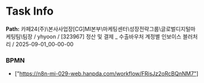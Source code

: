 # Task Info

**Path:** 카페24(주)\본사사업장\[CG]MI본부\마케팅센터\성장전략그룹\글로벌디지털마케팅팀\팀장 / yhyoon / [323967] 정산 및 결제 _ 수출바우처 계정별 인보이스 블러처리 / 2025-09-01_00-00-00

### BPMN
- ["https://n8n-mi-029-web.hanpda.com/workflow/FRisJz2oRcBQnNM7"]


